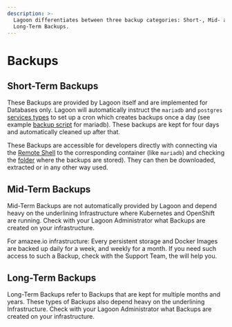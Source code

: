 ```yaml
---
description: >-
  Lagoon differentiates between three backup categories: Short-, Mid- and
  Long-Term Backups.
---
```


# Backups

## Short-Term Backups

These Backups are provided by Lagoon itself and are implemented for Databases only. Lagoon will automatically instruct the `mariadb` and `postgres` [services types](https://github.com/AlannaBurke/lagoon/tree/3099c4aeaf2a67cc1e084cb7b8b01ef0fbf90bed/docs/using-lagoon/service_types.md) to set up a cron which creates backups once a day \(see example [backup script](https://github.com/amazeeio/lagoon/blob/docs/images/mariadb/mysql-backup.sh) for mariadb\). These backups are kept for four days and automatically cleaned up after that.

These Backups are accessible for developers directly with connecting via the [Remote Shell](https://github.com/AlannaBurke/lagoon/tree/3099c4aeaf2a67cc1e084cb7b8b01ef0fbf90bed/docs/using-lagoon/remote_shell.md) to the corresponding container \(like `mariadb`\) and checking the [folder](https://github.com/amazeeio/lagoon/blob/docs/images/mariadb/mysql-backup.sh#L24) where the backups are stored\). They can then be downloaded, extracted or in any other way used.

## Mid-Term Backups

Mid-Term Backups are not automatically provided by Lagoon and depend heavy on the underlining Infrastructure where Kubernetes and OpenShift are running. Check with your Lagoon Administrator what Backups are created on your infrastructure.

For amazee.io infrastructure: Every persistent storage and Docker Images are backed up daily for a week, and weekly for a month. If you need such access to such a Backup, check with the Support Team, the will help you.

## Long-Term Backups

Long-Term Backups refer to Backups that are kept for multiple months and years. These types of Backups also depend heavy on the underlining Infrastructure. Check with your Lagoon Administrator what Backups are created on your infrastructure.

